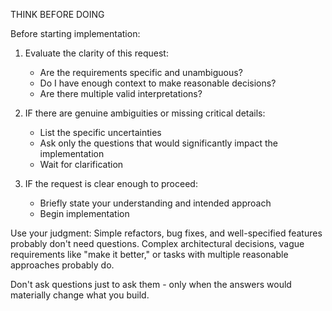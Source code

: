 THINK BEFORE DOING

Before starting implementation:

1. Evaluate the clarity of this request:
   - Are the requirements specific and unambiguous?
   - Do I have enough context to make reasonable decisions?
   - Are there multiple valid interpretations?

2. IF there are genuine ambiguities or missing critical details:
   - List the specific uncertainties
   - Ask only the questions that would significantly impact the implementation
   - Wait for clarification

3. IF the request is clear enough to proceed:
   - Briefly state your understanding and intended approach
   - Begin implementation

Use your judgment: Simple refactors, bug fixes, and well-specified features probably don't need questions. Complex architectural decisions, vague requirements like "make it better," or tasks with multiple reasonable approaches probably do.

Don't ask questions just to ask them - only when the answers would materially change what you build.